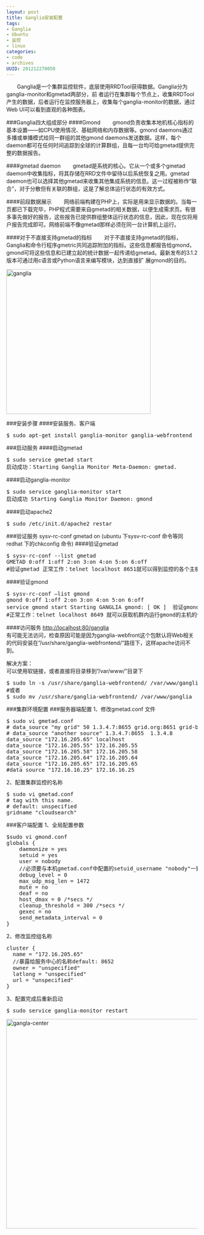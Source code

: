 ```yaml
---
layout: post
title: Ganglia安装配置
tags: 
- Ganglia
- Ubuntu
- 监控
- linux
categories:
- code
- archives
UUID: 201212270050
---
```


  　　Ganglia是一个集群监控软件，底层使用RRDTool获得数据。Ganglia分为ganglia-monitor和gmetad两部分，前 者运行在集群每个节点上，收集RRDTool产生的数据，后者运行在监控服务器上，收集每个ganglia-monitor的数据，通过Web UI可以看到直观的各种图表。

###Ganglia四大组成部分
####Gmond
  　　gmond负责收集本地机核心指标的基本设置——如CPU使用情况、基础网络和内存数据等。gmond daemons通过多播或单播模式给同一群组的其他gmond daemons发送数据。这样，每个daemon都可在任何时间追踪到全球的计算群组，且每一台均可给gmetad提供完整的数据报告。

####gmetad daemon
  　　gmetad是系统的核心。它从一个或多个gmetad daemon中收集指标，将其存储在RRD文件中留待以后系统恢复之用。gmetad daemon也可以选择其他gmetad来收集其他集成系统的信息。这一过程被称作“联合”，对于分散但有关联的群组，这是了解总体运行状态的有效方式。

####前段数据展示
  　　网络前端构建在PHP上，实际是用来显示数据的。当每一页都已下载完毕，PHP程式需要来自gmetad的相关数据，以便生成需求页。有很 多事先做好的报告，这些报告已提供群组整体运行状态的信息，因此，现在仅将用户报告完成即可。网络前端不像gmetad那样必须在同一台计算机上运行。

####对于不直接支持gmetad的指标
  　　对于不直接支持gmetad的指标，Ganglia和命令行程序gmetric共同追踪附加的指标。这些信息都报告给gmond， gmond可将这些信息和已建立起的统计数据一起传递给gmetad。最新发布的3.1.2版本可通过用c语言或Python语言来编写模块，达到直接扩 展gmond的目的。  

<img src="{{site.static_url}}/assets/images/linux/ganglia-2.jpg" width="380px" alt="ganglia" class="img-center"></img>


###安装步骤
####安装服务、客户端
<pre id="bash">
$ sudo apt-get install ganglia-monitor ganglia-webfrontend
</pre>

###启动服务
####启动gmetad
<pre id="bash">
$ sudo service gmetad start
启动成功：Starting Ganglia Monitor Meta-Daemon: gmetad.
</pre>
####启动ganglia-monitor 
<pre id="bash">
$ sudo service ganglia-monitor start
启动成功 Starting Ganglia Monitor Daemon: gmond
</pre>
####启动apache2
<pre id="bash">
$ sudo /etc/init.d/apache2 restar
</pre>
###验证服务
sysv-rc-conf gmetad on  (ubuntu 下sysv-rc-conf 命令等同redhat 下的chkconfig 命令)
####验证gmetad
<pre id="bash">
$ sysv-rc-conf --list gmetad
GMETAD 0:off 1:off 2:on 3:on 4:on 5:on 6:off 
#验证gmetad 正常工作：telnet localhost 8651就可以得到监控的各个主机的状态。
</pre>
####验证gmond
<pre id="bash">
$ sysv-rc-conf —list gmond 
gmond 0:off 1:off 2:on 3:on 4:on 5:on 6:off
service gmond start Starting GANGLIA gmond: [ OK ]  验证gmond
#正常工作：telnet localhost 8649 就可以获取机群内运行gmond的主机的信息
</pre>

####访问服务
<a href="http://localhost:80/ganglia">http://localhost:80/ganglia</a><br>
有可能无法访问，检查原因可能是因为ganglia-webfront这个包默认将Web相关的代码安装在”/usr/share/ganglia-webfrontend/”路径下，这样apache访问不到。<br>

解决方案：<br>
可以使用软链接，或者直接将目录移到”/var/www/”目录下
<pre id="bash">
$ sudo ln -s /usr/share/ganglia-webfrontend/ /var/www/ganglia
#或者
$ sudo mv /usr/share/ganglia-webfrontend/ /var/www/ganglia
</pre>

###集群环境配置
###服务器端配置
1、修改gmetad.conf 文件
<pre id="bash">
$ sudo vi gmetad.conf
# data_source "my grid" 50 1.3.4.7:8655 grid.org:8651 grid-backup.org:8651  
# data_source "another source" 1.3.4.7:8655  1.3.4.8  
data_source "172.16.205.65" localhost  
data_source "172.16.205.55" 172.16.205.55  
data_source "172.16.205.58" 172.16.205.58  
data_source "172.16.205.64" 172.16.205.64  
data_source "172.16.205.65" 172.16.205.65  
#data_source "172.16.16.25" 172.16.16.25   
</pre>

2、配置集群监控的名称
<pre id="bash">
$ sudo vi gmetad.conf
# tag with this name.  
# default: unspecified  
gridname "cloudsearch"
</pre>

###客户端配置
1、全局配置参数
<pre id="bash">
$sudo vi gmond.conf
globals {
    daemonize = yes              
    setuid = yes             
    user = nobody  
    //必须要与本机gmetad.conf中配置的setuid_username "nobody"一致         
    debug_level = 0               
    max_udp_msg_len = 1472        
    mute = no
    deaf = no
    host_dmax = 0 /*secs */ 
    cleanup_threshold = 300 /*secs */
    gexec = no             
    send_metadata_interval = 0     
} 
</pre>
2、修改监控组名称
<pre id="bash">
cluster { 
  name = "172.16.205.65"  
  //暴露给服务中心的名称default: 8652  
  owner = "unspecified"
  latlong = "unspecified" 
  url = "unspecified" 
} 
</pre>

3、配置完成后重新启动
<pre id="bash">
$ sudo service ganglia-monitor restart
</pre>
<img src="{{site.static_url}}/assets/images/linux/Ganglia_1.jpg" width="550px" alt="gangla-center" class="img-left"></img>

